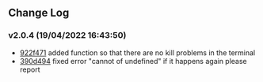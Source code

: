 ## Change Log

### v2.0.4 (19/04/2022 16:43:50)
- [922f471](https://github.com/Rizky878/rzky-multidevice/commit/63b7912eb7ba6743ed174699c176bfbf08d5c885) added function so that there are no kill problems in the terminal 
- [390d494](https://github.com/Rizky878/rzky-multidevice/commit/922f471cc3942cde767a9aa9c65803331281c5e0) fixed error "cannot of undefined" if it happens again please report
